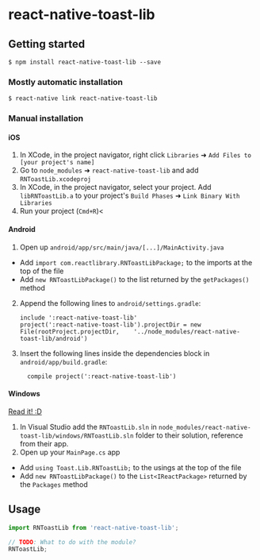 
# react-native-toast-lib

## Getting started

`$ npm install react-native-toast-lib --save`

### Mostly automatic installation

`$ react-native link react-native-toast-lib`

### Manual installation


#### iOS

1. In XCode, in the project navigator, right click `Libraries` ➜ `Add Files to [your project's name]`
2. Go to `node_modules` ➜ `react-native-toast-lib` and add `RNToastLib.xcodeproj`
3. In XCode, in the project navigator, select your project. Add `libRNToastLib.a` to your project's `Build Phases` ➜ `Link Binary With Libraries`
4. Run your project (`Cmd+R`)<

#### Android

1. Open up `android/app/src/main/java/[...]/MainActivity.java`
  - Add `import com.reactlibrary.RNToastLibPackage;` to the imports at the top of the file
  - Add `new RNToastLibPackage()` to the list returned by the `getPackages()` method
2. Append the following lines to `android/settings.gradle`:
  	```
  	include ':react-native-toast-lib'
  	project(':react-native-toast-lib').projectDir = new File(rootProject.projectDir, 	'../node_modules/react-native-toast-lib/android')
  	```
3. Insert the following lines inside the dependencies block in `android/app/build.gradle`:
  	```
      compile project(':react-native-toast-lib')
  	```

#### Windows
[Read it! :D](https://github.com/ReactWindows/react-native)

1. In Visual Studio add the `RNToastLib.sln` in `node_modules/react-native-toast-lib/windows/RNToastLib.sln` folder to their solution, reference from their app.
2. Open up your `MainPage.cs` app
  - Add `using Toast.Lib.RNToastLib;` to the usings at the top of the file
  - Add `new RNToastLibPackage()` to the `List<IReactPackage>` returned by the `Packages` method


## Usage
```javascript
import RNToastLib from 'react-native-toast-lib';

// TODO: What to do with the module?
RNToastLib;
```
  